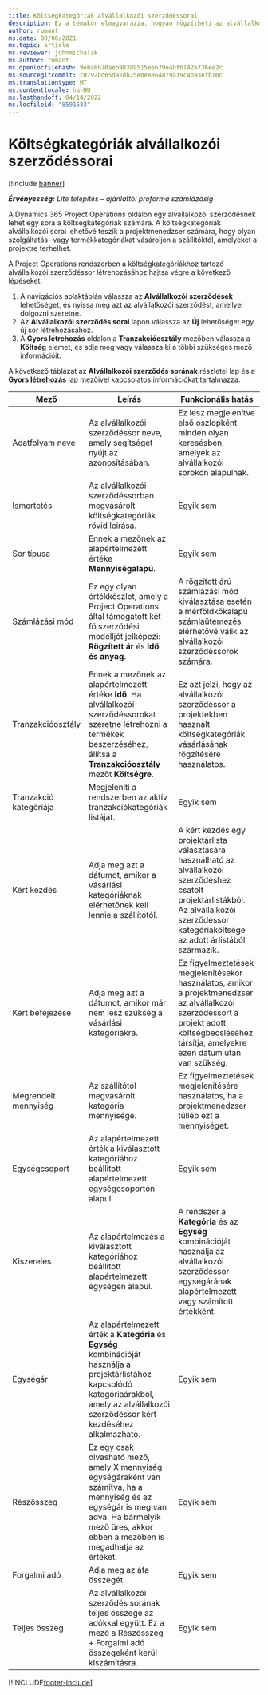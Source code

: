 ```yaml
---
title: Költségkategóriák alvállalkozói szerződéssorai
description: Ez a témakör elmagyarázza, hogyan rögzítheti az alvállalkozói szerződés sorokat a költségekre, és hogyan használhatja a mezőket a szállítóktól történő idővásárlás rögzítésére.
author: rumant
ms.date: 08/06/2021
ms.topic: article
ms.reviewer: johnmichalak
ms.author: rumant
ms.openlocfilehash: 9eba8b70aeb98389515ee679e4bfb1426736ee2c
ms.sourcegitcommit: c0792bd65d92db25e0e8864879a19c4b93efb10c
ms.translationtype: MT
ms.contentlocale: hu-HU
ms.lasthandoff: 04/14/2022
ms.locfileid: "8591683"
---
```

#  <a name="subcontract-lines-for-expense-categories"></a>Költségkategóriák alvállalkozói szerződéssorai

[!include [banner](../../includes/dataverse-preview.md)]

_**Érvényesség:** Lite telepítés – ajánlattól proforma számlázásig_

A Dynamics 365 Project Operations oldalon egy alvállalkozói szerződésnek lehet egy sora a költségkategóriák számára. A költségkategóriák alvállalkozói sorai lehetővé teszik a projektmenedzser számára, hogy olyan szolgáltatás- vagy termékkategóriákat vásároljon a szállítóktól, amelyeket a projektre terhelhet.

A Project Operations rendszerben a költségkategóriákhoz tartozó alvállalkozói szerződéssor létrehozásához hajtsa végre a következő lépéseket.

1. A navigációs ablaktáblán válassza az **Alvállalkozói szerződések** lehetőséget, és nyissa meg azt az alvállalkozói szerződést, amellyel dolgozni szeretne.
2. Az **Alvállalkozói szerződés sorai** lapon válassza az **Új** lehetőséget egy új sor létrehozásához.
3. A **Gyors létrehozás** oldalon a **Tranzakcióosztály** mezőben válassza a **Költség** elemet, és adja meg vagy válassza ki a többi szükséges mező információit.

A következő táblázat az **Alvállalkozói szerződés sorának** részletei lap és a **Gyors létrehozás** lap mezőivel kapcsolatos információkat tartalmazza.

| **Mező** | **Leírás** | **Funkcionális hatás** |
| --- | --- | --- |
| Adatfolyam neve | Az alvállalkozói szerződéssor neve, amely segítséget nyújt az azonosításában. | Ez lesz megjelenítve első oszlopként minden olyan keresésben, amelyek az alvállalkozói sorokon alapulnak. |
| Ismertetés | Az alvállalkozói szerződéssorban megvásárolt költségkategóriák rövid leírása. | Egyik sem |
|Sor típusa | Ennek a mezőnek az alapértelmezett értéke **Mennyiségalapú**. |Egyik sem |
| Számlázási mód | Ez egy olyan értékkészlet, amely a Project Operations által támogatott két fő szerződési modelljét jelképezi: **Rögzített ár** és **Idő és anyag**. | A rögzített árú számlázási mód kiválasztása esetén a mérföldkőkalapú számlaütemezés elérhetővé válik az alvállalkozói szerződéssorok számára. |
| Tranzakcióosztály | Ennek a mezőnek az alapértelmezett értéke **Idő**. Ha alvállalkozói szerződéssorokat szeretne létrehozni a termékek beszerzéséhez, állítsa a **Tranzakcióosztály** mezőt **Költségre**.  | Ez azt jelzi, hogy az alvállalkozói szerződéssor a projektekben használt költségkategóriák vásárlásának rögzítésére használatos. |
| Tranzakció kategóriája | Megjeleníti a rendszerben az aktív tranzakciókategóriák listáját. |Egyik sem |
| Kért kezdés | Adja meg azt a dátumot, amikor a vásárlási kategóriáknak elérhetőnek kell lennie a szállítótól. | A kért kezdés egy projektárlista választására használható az alvállalkozói szerződéshez csatolt projektárlistákból. Az alvállalkozói szerződéssor kategóriaköltsége az adott árlistából származik. |
| Kért befejezése | Adja meg azt a dátumot, amikor már nem lesz szükség a vásárlási kategóriákra. | Ez figyelmeztetések megjelenítésekor használatos, amikor a projektmenedzser az alvállalkozói szerződéssort a projekt adott költségbecsléséhez társítja, amelyekre ezen dátum után van szükség. |
| Megrendelt mennyiség | Az szállítótól megvásárolt kategória mennyisége. | Ez figyelmeztetések megjelenítésére használatos, ha a projektmenedzser túllép ezt a mennyiséget.|
| Egységcsoport | Az alapértelmezett érték a kiválasztott kategóriához beállított alapértelmezett egységcsoporton alapul. |Egyik sem |
| Kiszerelés | Az alapértelmezés a kiválasztott kategóriához beállított alapértelmezett egységen alapul.  | A rendszer a **Kategória** és az **Egység** kombinációját használja az alvállalkozói szerződéssor egységárának alapértelmezett vagy számított értékként.  |
| Egységár | Az alapértelmezett érték a **Kategória** és **Egység** kombinációját használja a projektárlistához kapcsolódó kategóriaárakból, amely az alvállalkozói szerződéssor kért kezdéséhez alkalmazható. |Egyik sem |
| Részösszeg | Ez egy csak olvasható mező, amely X mennyiség egységáraként van számítva, ha a mennyiség és az egységár is meg van adva. Ha bármelyik mező üres, akkor ebben a mezőben is megadhatja az értéket. |Egyik sem |
| Forgalmi adó | Adja meg az áfa összegét. |Egyik sem |
| Teljes összeg | Az alvállalkozói szerződés sorának teljes összege az adókkal együtt. Ez a mező a Részösszeg + Forgalmi adó összegeként kerül kiszámításra. |Egyik sem |


[!INCLUDE[footer-include](../../includes/footer-banner.md)]
